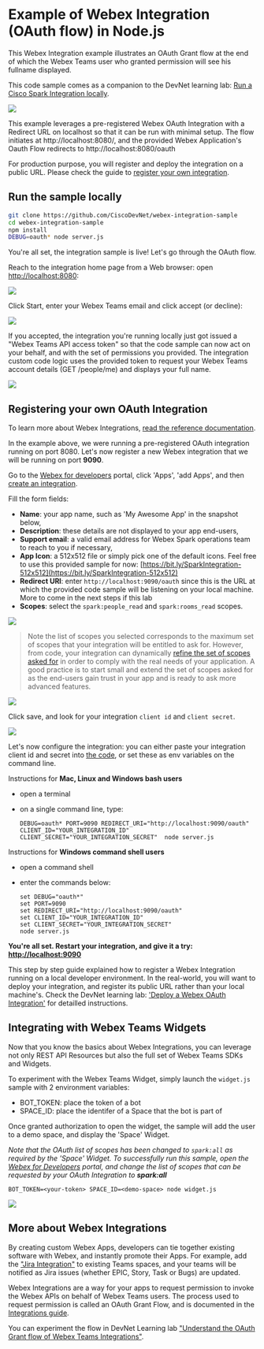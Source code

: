 # Example of Webex Integration (OAuth flow) in Node.js

This Webex Integration example illustrates an OAuth Grant flow at the end of which the Webex Teams user who granted permission will see his fullname displayed.

This code sample comes as a companion to the DevNet learning lab: [Run a Cisco Spark Integration locally](https://learninglabs.cisco.com/tracks/collab-cloud/spark-apps/collab-spark-intl/step/1).

![](docs/img/OAuth-Flow-Sumpup.png)


This example leverages a pre-registered Webex OAuth Integration with a Redirect URL on localhost so that it can be run with minimal setup.
The flow initiates at http://localhost:8080/, and the provided Webex Application's Oauth Flow redirects to http://localhost:8080/oauth

For production purpose, you will register and deploy the integration on a public URL. Please check the guide to [register your own integration](#https://github.com/CiscoDevNet/spark-integration-sample#to-register-your-own-spark-oauth-integration).


## Run the sample locally

``` bash
git clone https://github.com/CiscoDevNet/webex-integration-sample
cd webex-integration-sample
npm install
DEBUG=oauth* node server.js
```

You're all set, the integration sample is live! 
Let's go through the OAuth flow.

Reach to the integration home page from a Web browser: open [http://localhost:8080](http://localhost:8080):

![](docs/img/OAuth-Flow-Step1-Initiate-From-EJS.png)


Click Start, enter your Webex Teams email and click accept (or decline):

![](docs/img/OAuth-Flow-Step2-User-Decline-Accept.png)


If you accepted, the integration you're running locally just got issued a "Webex Teams API access token" so that the code sample can now act on your behalf, and with the set of permissions you provided.
The integration custom code logic uses the provided token to request your Webex Teams account details (GET /people/me) and displays your full name.

![](docs/img/OAuth-Flow-Step3-Custom-Logic.png)


## Registering your own OAuth Integration

To learn more about Webex Integrations, [read the reference documentation](https://developer.webex.com/authentication.html).

In the example above, we were running a pre-registered OAuth integration running on port 8080.
Let's now register a new Webex integration that we will be running on port **9090**.

Go to the [Webex for developers](https://developer.webex.com) portal, click 'Apps', 'add Apps', and then [create an integration](https://developer.webex.com/add-integration.html).

Fill the form fields:
- **Name**: your app name, such as 'My Awesome App' in the snapshot below,
- **Description**: these details are not displayed to your app end-users,
- **Support email**: a valid email address for Webex Spark operations team to reach to you if necessary,
- **App Icon**: a 512x512 file or simply pick one of the default icons. Feel free to use this provided sample for now: [https://bit.ly/SparkIntegration-512x512](https://bit.ly/SparkIntegration-512x512)
- **Redirect URI**: enter `http://localhost:9090/oauth` since this is the URL at which the provided code sample will be listening on your local machine. More to come in the next steps if this lab
- **Scopes**: select the `spark:people_read` and `spark:rooms_read` scopes.

![](docs/img/OAuth-Flow-Step0-create-integration.png)


> Note the list of scopes you selected corresponds to the maximum set of scopes that your integration will be entitled to ask for. However, from code, your integration can dynamically [refine the set of scopes asked for](https://github.com/CiscoDevNet/webex-integration-sample/blob/master/server.js#L30) in order to comply with the real needs of your application. A good practice is to start small and extend the set of scopes asked for as the end-users gain trust in your app and is ready to ask more advanced features.

![](docs/img/OAuth-Flow-Step0-select-scopes.png)


Click save, and look for your integration `client id` and `client secret`.

![](docs/img/OAuth-Flow-Step0-client-id-secret.png)


Let's now configure the integration: you can either paste your integration client id and secret into [the code](https://github.com/CiscoDevNet/webex-integration-sample/blob/master/server.js#L26), or set these as env variables on the command line.

Instructions for **Mac, Linux and Windows bash users** 
- open a terminal
- on a single command line, type:

    ```shell
    DEBUG=oauth* PORT=9090 REDIRECT_URI="http://localhost:9090/oauth" CLIENT_ID="YOUR_INTEGRATION_ID" CLIENT_SECRET="YOUR_INTEGRATION_SECRET"  node server.js
    ```

Instructions for **Windows command shell users**
- open a command shell
- enter the commands below:

    ```shell
    set DEBUG="oauth*"
    set PORT=9090
    set REDIRECT_URI="http://localhost:9090/oauth"
    set CLIENT_ID="YOUR_INTEGRATION_ID"
    set CLIENT_SECRET="YOUR_INTEGRATION_SECRET"
    node server.js
    ```

**You're all set. Restart your integration, and give it a try: [http://localhost:9090](http://localhost:9090)**


This step by step guide explained how to register a Webex Integration running on a local developer environment.
In the real-world, you will want to deploy your integration, and register its public URL rather than your local machine's.
Check the DevNet learning lab: ['Deploy a Webex OAuth Integration'](https://learninglabs.cisco.com/tracks/devnet-express-cloud-collab-soft-dev/creating-spark-integrations-sd/collab-spark-intd-heroku/step/1) for detailled instructions.


## Integrating with Webex Teams Widgets

Now that you know the basics about Webex Integrations, you can leverage not only REST API Resources but also the full set of Webex Teams SDKs and Widgets.

To experiment with the Webex Teams Widget, simply launch the `widget.js` sample with 2 environment variables:
- BOT_TOKEN: place the token of a bot
- SPACE_ID: place the identifer of a Space that the bot is part of

Once granted authorization to open the widget, the sample will add the user to a demo space, and display the 'Space' Widget. 

_Note that the OAuth list of scopes has been changed to `spark:all` as required by the 'Space' Widget. To successfully run this sample, open the [Webex for Developers](https://developer.webex.com) portal, and change the list of scopes that can be requested by your OAuth Integration to **spark:all**_

```
BOT_TOKEN=<your-token> SPACE_ID=<demo-space> node widget.js
```

![](docs/img/Space-Widget.png)


## More about Webex Integrations

By creating custom Webex Apps, developers can tie together existing software with Webex, and instantly promote their Apps. 
For example, add the ["Jira Integration"](https://depot.ciscospark.com/integrations/Y2lzY29zcGFyazovL3VzL0FQUExJQ0FUSU9OLzQwYjk2ZTQzLTZkNmQtNDJjZS1iODk0LWU0MmVhNWJjMDJmNA) to existing Teams spaces, and your teams will be notified as Jira issues (whether EPIC, Story, Task or Bugs) are updated.

Webex Integrations are a way for your apps to request permission to invoke the Webex APIs on behalf of Webex Teams users. 
The process used to request permission is called an OAuth Grant Flow, and is documented in the [Integrations guide](https://developer.webex.com/authentication.html).

You can experiment the flow in DevNet Learning lab ["Understand the OAuth Grant flow of Webex Teams Integrations"](https://learninglabs.cisco.com/tracks/collab-cloud/business-messaging/collab-spark-auth/step/1).

